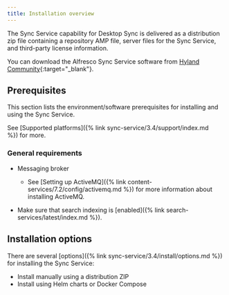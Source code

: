 ```yaml
---
title: Installation overview
---
```


The Sync Service capability for Desktop Sync is delivered as a distribution zip file containing a repository AMP file, server files for the Sync Service, and third-party license information.

You can download the Alfresco Sync Service software from [Hyland Community](https://community.hyland.com/){:target="_blank"}.

## Prerequisites

This section lists the environment/software prerequisites for installing and using the Sync Service.

See [Supported platforms]({% link sync-service/3.4/support/index.md %}) for more.

### General requirements

* Messaging broker
  * See [Setting up ActiveMQ]({% link content-services/7.2/config/activemq.md %}) for more information about installing ActiveMQ.

* Make sure that search indexing is [enabled]({% link search-services/latest/index.md %}).

## Installation options

There are several [options]({% link sync-service/3.4/install/options.md %}) for installing the Sync Service:

* Install manually using a distribution ZIP
* Install using Helm charts or Docker Compose
